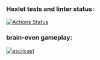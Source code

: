 ### Hexlet tests and linter status:
[![Actions Status](https://github.com/Cekurok/python-project-49/workflows/hexlet-check/badge.svg)](https://github.com/Cekurok/python-project-49/actions)

### brain-even gameplay:
[![asciicast](https://asciinema.org/a/Pvb0d1CbNemQFVGtkNblClP9j.svg)](https://asciinema.org/a/Pvb0d1CbNemQFVGtkNblClP9j)